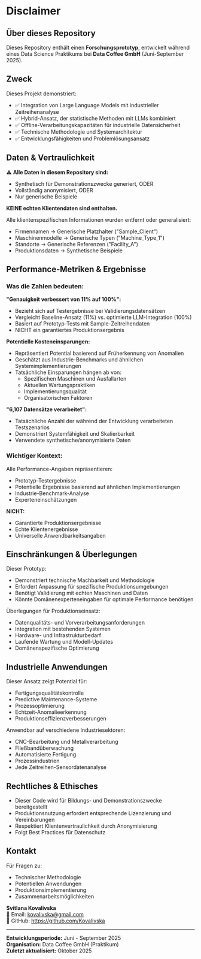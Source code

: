 # Disclaimer

## Über dieses Repository

Dieses Repository enthält einen **Forschungsprototyp**, entwickelt während eines Data Science Praktikums bei **Data Coffee GmbH** (Juni-September 2025).

## Zweck

Dieses Projekt demonstriert:
- ✅ Integration von Large Language Models mit industrieller Zeitreihenanalyse
- ✅ Hybrid-Ansatz, der statistische Methoden mit LLMs kombiniert
- ✅ Offline-Verarbeitungskapazitäten für industrielle Datensicherheit
- ✅ Technische Methodologie und Systemarchitektur
- ✅ Entwicklungsfähigkeiten und Problemlösungsansatz

## Daten & Vertraulichkeit

⚠️ **Alle Daten in diesem Repository sind:**
- Synthetisch für Demonstrationszwecke generiert, ODER
- Vollständig anonymisiert, ODER
- Nur generische Beispiele

**KEINE echten Klientendaten sind enthalten.**

Alle klientenspezifischen Informationen wurden entfernt oder generalisiert:
- Firmennamen → Generische Platzhalter ("Sample_Client")
- Maschinenmodelle → Generische Typen ("Machine_Type_1")
- Standorte → Generische Referenzen ("Facility_A")
- Produktionsdaten → Synthetische Beispiele

## Performance-Metriken & Ergebnisse

### Was die Zahlen bedeuten:

**"Genauigkeit verbessert von 11% auf 100%":**
- Bezieht sich auf Testergebnisse bei Validierungsdatensätzen
- Vergleicht Baseline-Ansatz (11%) vs. optimierte LLM-Integration (100%)
- Basiert auf Prototyp-Tests mit Sample-Zeitreihendaten
- NICHT ein garantiertes Produktionsergebnis

**Potentielle Kosteneinsparungen:**
- Repräsentiert Potential basierend auf Früherkennung von Anomalien
- Geschätzt aus Industrie-Benchmarks und ähnlichen Systemimplementierungen
- Tatsächliche Einsparungen hängen ab von:
  - Spezifischen Maschinen und Ausfallarten
  - Aktuellen Wartungspraktiken
  - Implementierungsqualität
  - Organisatorischen Faktoren

**"6,107 Datensätze verarbeitet":**
- Tatsächliche Anzahl der während der Entwicklung verarbeiteten Testszenarios
- Demonstriert Systemfähigkeit und Skalierbarkeit
- Verwendete synthetische/anonymisierte Daten

### Wichtiger Kontext:

Alle Performance-Angaben repräsentieren:
- Prototyp-Testergebnisse
- Potentielle Ergebnisse basierend auf ähnlichen Implementierungen
- Industrie-Benchmark-Analyse
- Experteneinschätzungen

**NICHT:**
- Garantierte Produktionsergebnisse
- Echte Klientenergebnisse
- Universelle Anwendbarkeitsangaben

## Einschränkungen & Überlegungen

Dieser Prototyp:
- Demonstriert technische Machbarkeit und Methodologie
- Erfordert Anpassung für spezifische Produktionsumgebungen
- Benötigt Validierung mit echten Maschinen und Daten
- Könnte Domänenexperteneingaben für optimale Performance benötigen

Überlegungen für Produktionseinsatz:
- Datenqualitäts- und Vorverarbeitungsanforderungen
- Integration mit bestehenden Systemen
- Hardware- und Infrastrukturbedarf
- Laufende Wartung und Modell-Updates
- Domänenspezifische Optimierung

## Industrielle Anwendungen

Dieser Ansatz zeigt Potential für:
- Fertigungsqualitätskontrolle
- Predictive Maintenance-Systeme
- Prozessoptimierung
- Echtzeit-Anomalieerkennung
- Produktionseffizienzverbesserungen

Anwendbar auf verschiedene Industriesektoren:
- CNC-Bearbeitung und Metallverarbeitung
- Fließbandüberwachung
- Automatisierte Fertigung
- Prozessindustrien
- Jede Zeitreihen-Sensordatenanalyse

## Rechtliches & Ethisches

- Dieser Code wird für Bildungs- und Demonstrationszwecke bereitgestellt
- Produktionsnutzung erfordert entsprechende Lizenzierung und Vereinbarungen
- Respektiert Klientenvertraulichkeit durch Anonymisierung
- Folgt Best Practices für Datenschutz

## Kontakt

Für Fragen zu:
- Technischer Methodologie
- Potentiellen Anwendungen
- Produktionsimplementierung
- Zusammenarbeitsmöglichkeiten

**Svitlana Kovalivska**  
📧 Email: kovalivska@gmail.com  
🐙 GitHub: https://github.com/Kovalivska

---

**Entwicklungsperiode:** Juni - September 2025  
**Organisation:** Data Coffee GmbH (Praktikum)  
**Zuletzt aktualisiert:** Oktober 2025
